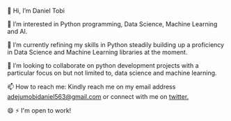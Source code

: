 👋 Hi, I’m Daniel Tobi<br>

👀 I’m interested in Python programming, Data Science, Machine Learning and AI.<br>

🌱 I’m currently refining my skills in Python steadily building up a proficiency in Data Science and Machine Learning libraries at the moment.<br>

💞️ I’m looking to collaborate on python development projects with a particular focus on but not limited to, data science and machine learning.<br>

📫 How to reach me: Kindly reach me on my email address adejumobidaniel563@gmail.com or connect with me on [twitter.](https://twitter.com/DanielTobi0)

😄 ⚡ I'm open to work!

